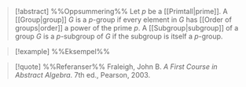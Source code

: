
> [!abstract] %%Oppsummering%%
> Let $p$ be a [[Primtall|prime]]. A [[Group|group]] $G$ is a $p$-group if every element in $G$ has [[Order of groups|order]] a power of the prime $p$. A [[Subgroup|subgroup]] of a group $G$ is a $p$-subgroup of $G$ if the subgroup is itself a $p$-group.

> [!example] %%Eksempel%%
> 

> [!quote] %%Referanser%%
> Fraleigh, John B. _A First Course in Abstract Algebra_. 7th ed., Pearson, 2003.